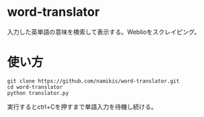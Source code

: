 # word-translator
入力した英単語の意味を検索して表示する。Weblioをスクレイピング。

# 使い方
~~~
git clone https://github.com/namikis/word-translator.git
cd word-translator
python translator.py
~~~

  実行するとctrl+Cを押すまで単語入力を待機し続ける。

